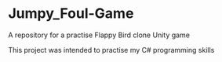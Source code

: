 # Jumpy_Foul-Game
A repository for a practise Flappy Bird clone Unity game

This project was intended to practise my C# programming skills
